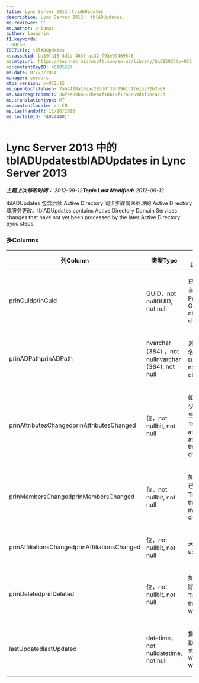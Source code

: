```yaml
---
title: Lync Server 2013：tblADUpdates
description: Lync Server 2013： tblADUpdates。
ms.reviewer: ''
ms.author: v-lanac
author: lanachin
f1.keywords:
- NOCSH
TOCTitle: tblADUpdates
ms:assetid: ba19fa16-4d2d-4635-ac32-f93e09469546
ms:mtpsurl: https://technet.microsoft.com/en-us/library/Gg615033(v=OCS.15)
ms:contentKeyID: 48185227
ms.date: 07/23/2014
manager: serdars
mtps_version: v=OCS.15
ms.openlocfilehash: 7ab4418a10eac283d0f39d09b1c1fe15a32b2e68
ms.sourcegitcommit: 36fee89bb887bea4f18b19f17a8c69daf5bc423d
ms.translationtype: MT
ms.contentlocale: zh-CN
ms.lasthandoff: 11/26/2020
ms.locfileid: "49444481"
---
```

# <a name="tbladupdates-in-lync-server-2013"></a><span data-ttu-id="6a062-103">Lync Server 2013 中的 tblADUpdates</span><span class="sxs-lookup"><span data-stu-id="6a062-103">tblADUpdates in Lync Server 2013</span></span>

<div data-xmlns="http://www.w3.org/1999/xhtml">

<div class="topic" data-xmlns="http://www.w3.org/1999/xhtml" data-msxsl="urn:schemas-microsoft-com:xslt" data-cs="https://msdn.microsoft.com/">

<div data-asp="https://msdn2.microsoft.com/asp">



</div>

<div id="mainSection">

<div id="mainBody"><span data-ttu-id="6a062-104">

<span> </span></span><span class="sxs-lookup"><span data-stu-id="6a062-104">

<span> </span></span></span>

<span data-ttu-id="6a062-105">_**主题上次修改时间：** 2012-09-12_</span><span class="sxs-lookup"><span data-stu-id="6a062-105">_**Topic Last Modified:** 2012-09-12_</span></span>

<span data-ttu-id="6a062-106">tblADUpdates 包含后续 Active Directory 同步步骤尚未处理的 Active Directory 域服务更改。</span><span class="sxs-lookup"><span data-stu-id="6a062-106">tblADUpdates contains Active Directory Domain Services changes that have not yet been processed by the later Active Directory Sync steps.</span></span>

### <a name="columns"></a><span data-ttu-id="6a062-107">多</span><span class="sxs-lookup"><span data-stu-id="6a062-107">Columns</span></span>

<table>
<colgroup>
<col style="width: 33%" />
<col style="width: 33%" />
<col style="width: 33%" />
</colgroup>
<thead>
<tr class="header">
<th><span data-ttu-id="6a062-108">列</span><span class="sxs-lookup"><span data-stu-id="6a062-108">Column</span></span></th>
<th><span data-ttu-id="6a062-109">类型</span><span class="sxs-lookup"><span data-stu-id="6a062-109">Type</span></span></th>
<th><span data-ttu-id="6a062-110">说明</span><span class="sxs-lookup"><span data-stu-id="6a062-110">Description</span></span></th>
</tr>
</thead>
<tbody>
<tr class="odd">
<td><p><span data-ttu-id="6a062-111">prinGuid</span><span class="sxs-lookup"><span data-stu-id="6a062-111">prinGuid</span></span></p></td>
<td><p><span data-ttu-id="6a062-112">GUID，not null</span><span class="sxs-lookup"><span data-stu-id="6a062-112">GUID, not null</span></span></p></td>
<td><p><span data-ttu-id="6a062-113">已更改对象的主体 GUID。</span><span class="sxs-lookup"><span data-stu-id="6a062-113">Principal GUID of the object that changed.</span></span></p></td>
</tr>
<tr class="even">
<td><p><span data-ttu-id="6a062-114">prinADPath</span><span class="sxs-lookup"><span data-stu-id="6a062-114">prinADPath</span></span></p></td>
<td><p><span data-ttu-id="6a062-115">nvarchar (384) ，not null</span><span class="sxs-lookup"><span data-stu-id="6a062-115">nvarchar (384), not null</span></span></p></td>
<td><p><span data-ttu-id="6a062-116">对象的可分辨名称。</span><span class="sxs-lookup"><span data-stu-id="6a062-116">Distinguished name of the object.</span></span></p></td>
</tr>
<tr class="odd">
<td><p><span data-ttu-id="6a062-117">prinAttributesChanged</span><span class="sxs-lookup"><span data-stu-id="6a062-117">prinAttributesChanged</span></span></p></td>
<td><p><span data-ttu-id="6a062-118">位，not null</span><span class="sxs-lookup"><span data-stu-id="6a062-118">bit, not null</span></span></p></td>
<td><p><span data-ttu-id="6a062-119">如果对象的至少一个属性发生更改，则为 True。</span><span class="sxs-lookup"><span data-stu-id="6a062-119">True if at least one attribute of the object changed.</span></span></p></td>
</tr>
<tr class="even">
<td><p><span data-ttu-id="6a062-120">prinMembersChanged</span><span class="sxs-lookup"><span data-stu-id="6a062-120">prinMembersChanged</span></span></p></td>
<td><p><span data-ttu-id="6a062-121">位，not null</span><span class="sxs-lookup"><span data-stu-id="6a062-121">bit, not null</span></span></p></td>
<td><p><span data-ttu-id="6a062-122">如果成员身份已更改，则为 True。</span><span class="sxs-lookup"><span data-stu-id="6a062-122">True if the membership changed.</span></span></p></td>
</tr>
<tr class="odd">
<td><p><span data-ttu-id="6a062-123">prinAffiliationsChanged</span><span class="sxs-lookup"><span data-stu-id="6a062-123">prinAffiliationsChanged</span></span></p></td>
<td><p><span data-ttu-id="6a062-124">位，not null</span><span class="sxs-lookup"><span data-stu-id="6a062-124">bit, not null</span></span></p></td>
<td><p><span data-ttu-id="6a062-125">未使用。</span><span class="sxs-lookup"><span data-stu-id="6a062-125">Not used.</span></span></p></td>
</tr>
<tr class="even">
<td><p><span data-ttu-id="6a062-126">prinDeleted</span><span class="sxs-lookup"><span data-stu-id="6a062-126">prinDeleted</span></span></p></td>
<td><p><span data-ttu-id="6a062-127">位，not null</span><span class="sxs-lookup"><span data-stu-id="6a062-127">bit, not null</span></span></p></td>
<td><p><span data-ttu-id="6a062-128">如果对象已删除，则为 True。</span><span class="sxs-lookup"><span data-stu-id="6a062-128">True if the object was deleted.</span></span></p></td>
</tr>
<tr class="odd">
<td><p><span data-ttu-id="6a062-129">lastUpdated</span><span class="sxs-lookup"><span data-stu-id="6a062-129">lastUpdated</span></span></p></td>
<td><p><span data-ttu-id="6a062-130">datetime，not null</span><span class="sxs-lookup"><span data-stu-id="6a062-130">datetime, not null</span></span></p></td>
<td><p><span data-ttu-id="6a062-131">插入行的时间戳。</span><span class="sxs-lookup"><span data-stu-id="6a062-131">Time stamp of when the row was inserted.</span></span></p></td>
</tr>
</tbody>
</table><span data-ttu-id="6a062-132">


</div>

<span> </span>

</div>

</div>

</span><span class="sxs-lookup"><span data-stu-id="6a062-132">


</div>

<span> </span>

</div>

</div>

</span></span></div>

